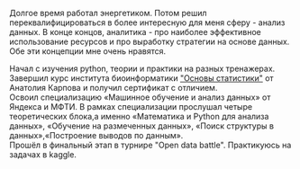 Долгое время работал энергетиком. Потом решил переквалифицироваться в более интересную для меня сферу - анализ данных. В конце концов, аналитика - про наиболее эффективное использование ресурсов и про выработку стратегии на основе данных. Обе эти концепции мне очень нравятся.   

Начал с изучения python, теории и практики на разных тренажерах.  
Завершил курс института биоинформатики ["Основы статистики"](file:///C:/Users/Vadim/Desktop/%D0%9E%D1%81%D0%BD%D0%BE%D0%B2%D1%8B%20%D1%81%D1%82%D0%B0%D1%82%D0%B8%D1%81%D1%82%D0%B8%D0%BA%D0%B8.pdf) от Анатолия Карпова и получил сертификат с отличием.  
Освоил специализацию «Машинное обучение и анализ данных» от Яндекса и МФТИ. В рамках специализации прослушал четыре теоретических блока,а именно «Математика и Python для анализа данных», «Обучение на размеченных данных», «Поиск структуры в данных»,«Построение выводов по данным».   
Прошёл в финальный этап в турнире "Open data battle". Практикуюсь на задачах в kaggle.   

<!---
walcott21570/walcott21570 is a ✨ special ✨ repository because its `README.md` (this file) appears on your GitHub profile.
You can click the Preview link to take a look at your changes.
--->
